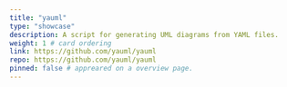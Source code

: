 ```yaml
---
title: "yauml"
type: "showcase"
description: A script for generating UML diagrams from YAML files.
weight: 1 # card ordering
link: https://github.com/yauml/yauml
repo: https://github.com/yauml/yauml
pinned: false # appreared on a overview page.
---
```

